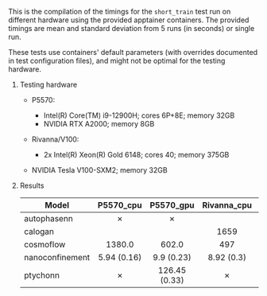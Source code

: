This is the compilation of the timings for the `short_train` test run on different hardware using the provided apptainer containers. The provided timings are mean and standard deviation from 5 runs (in seconds) or single run. 

These tests use containers' default parameters (with overrides documented in test configuration files), 
and might not be optimal for the testing hardware.


1. Testing hardware

    - P5570:  
        - Intel(R) Core(TM) i9-12900H; cores 6P+8E; memory 32GB
        - NVIDIA RTX A2000; memory 8GB

    - Rivanna/V100:
        - 2x Intel(R) Xeon(R) Gold 6148; cores 40; memory 375GB
    - NVIDIA Tesla V100-SXM2; memory 32GB

2. Results

    | Model           | P5570_cpu     | P5570_gpu     | Rivanna_cpu | Rivanna/V100  |
    |-----------------|:-------------:|:-------------:|:-----------:|:-------------:|
    | autophasenn     |    ✗          | ✗             |             |               |
    | calogan         |               |               | 1659        |  438.7 (2.7)  |
    | cosmoflow       |   1380.0      | 602.0         | 497         |  250.3 (2.5)  |
    | nanoconfinement |   5.94 (0.16) | 9.9 (0.23)    | 8.92 (0.3)  |   16.67 (0.28)|
    | ptychonn        |    ✗          | 126.45 (0.33) |    ✗        |   78.10 (0.47)|